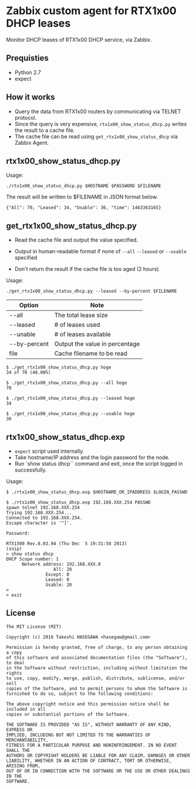# Zabbix custom agent for RTX1x00 DHCP leases

Monitor DHCP leases of RTX1x00 DHCP service, via Zabbix.

## Prequisties

* Python 2.7
* expect


## How it works

* Query the data from RTX1x00 routers by communicating via TELNET protocol.
* Since the query is very expensive, ``rtx1x00_show_status_dhcp.py`` writes the result to a cache file.
* The cache file can be read using ``get_rtx1x00_show_status_dhcp`` via Zabbix Agent.


## rtx1x00_show_status_dhcp.py

Usage:
```
./rtx1x00_show_status_dhcp.py $HOSTNAME $PASSWORD $FILENAME
```

The result will be written to $FILENAME in JSON format below.

```
{"All": 70, "Leased": 34, "Usable": 36, "time": 1463363165}
```

## get_rtx1x00_show_status_dhcp.py

* Read the cache file and output the value specified.
* Output in human-readable format if none of ``--all`` ``--leased``  or ``--usable`` specified

* Don't return the result if the cache file is too aged (2 hours)

Usage:
```
./get_rtx1x00_show_status_dhcp.py --leased --by-percent $FILENAME
```

| Option | Note |
|--------|------|
| --all  | The total lease size |
| --leased | # of leases used |
| --unable | # of leases available |
| --by-percent | Output the value in percentage |
| file | Cache filename to be read |

```
$ ./get_rtx1x00_show_status_dhcp.py hoge
34 of 70 (48.00%)

$ ./get_rtx1x00_show_status_dhcp.py --all hoge
70

$ ./get_rtx1x00_show_status_dhcp.py --leased hoge
34

$ ./get_rtx1x00_show_status_dhcp.py --usable hoge
36

```


## rtx1x00_show_status_dhcp.exp

* ``expect`` script used internally.
* Take hostname/IP address and the login password for the node.
* Run `show status dhcp`` command and exit, once the script logged in successfully.

Usage:

```
$ ./rtx1x00_show_status_dhcp.exp $HOSTNAME_OR_IPADDRESS $LOGIN_PASSWD
```

```
$ ./rtx1x00_show_status_dhcp.exp 192.168.XXX.254 PASSWD
spawn telnet 192.168.XXX.254
Trying 192.168.XXX.254...
Connected to 192.168.XXX.254.
Escape character is '^]'.

Password:

RTX1500 Rev.8.03.94 (Thu Dec  5 19:31:58 2013)
(snip)
> show status dhcp
DHCP Scope number: 1
      Network address: 192.168.XXX.0
                  All: 20
               Except: 0
               Leased: 0
               Usable: 20
>
> exit
```

## License

```
The MIT License (MIT)

Copyright (c) 2016 Takeshi HASEGAWA <hasegaw@gmail.com>

Permission is hereby granted, free of charge, to any person obtaining a copy
of this software and associated documentation files (the "Software"), to deal
in the Software without restriction, including without limitation the rights
to use, copy, modify, merge, publish, distribute, sublicense, and/or sell
copies of the Software, and to permit persons to whom the Software is
furnished to do so, subject to the following conditions:

The above copyright notice and this permission notice shall be included in all
copies or substantial portions of the Software.

THE SOFTWARE IS PROVIDED "AS IS", WITHOUT WARRANTY OF ANY KIND, EXPRESS OR
IMPLIED, INCLUDING BUT NOT LIMITED TO THE WARRANTIES OF MERCHANTABILITY,
FITNESS FOR A PARTICULAR PURPOSE AND NONINFRINGEMENT. IN NO EVENT SHALL THE
AUTHORS OR COPYRIGHT HOLDERS BE LIABLE FOR ANY CLAIM, DAMAGES OR OTHER
LIABILITY, WHETHER IN AN ACTION OF CONTRACT, TORT OR OTHERWISE, ARISING FROM,
OUT OF OR IN CONNECTION WITH THE SOFTWARE OR THE USE OR OTHER DEALINGS IN THE
SOFTWARE.
```
